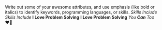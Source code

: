 Write out some of your awesome attributes, and use emphasis (like bold or italics) to identify keywords, programming languages, or skills. 
*Skills Include*
_Skills Include_
**I Love Problem Solving**
__I Love Problem Solving__
_You **Can** Too_ :heart::tada:
